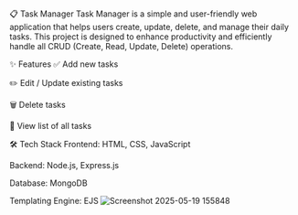 📋 Task Manager
Task Manager is a simple and user-friendly web application that helps users create, update, delete, and manage their daily tasks. This project is designed to enhance productivity and efficiently handle all CRUD (Create, Read, Update, Delete) operations.

✨ Features
✅ Add new tasks

✏️ Edit / Update existing tasks

🗑️ Delete tasks

📃 View list of all tasks

🛠️ Tech Stack
Frontend: HTML, CSS, JavaScript

Backend: Node.js, Express.js

Database: MongoDB

Templating Engine: EJS
![Screenshot 2025-05-19 155848](https://github.com/user-attachments/assets/4e948b96-0ab5-4966-ad39-d5db5528e100)
